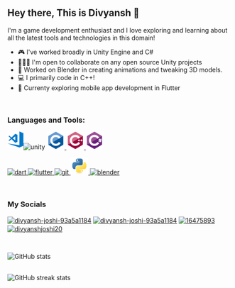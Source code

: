  ## Hey there, This is Divyansh 👋

I'm a game development enthusiast and I love exploring and learning about all the latest tools and technologies in this domain!

- 🎮 I've worked broadly in Unity Engine and C#
- 🧑‍🤝‍🧑 I'm open to collaborate on any open source Unity projects
- 🤖 Worked on Blender in creating animations and tweaking 3D models.
- 💻 I primarily code in C++!
- 📱 Currenty exploring mobile app development in Flutter

<br>

<h3 align="left">Languages and Tools:</h3>

<img align="left" alt="Visual Studio Code" width="36px" src="https://raw.githubusercontent.com/github/explore/80688e429a7d4ef2fca1e82350fe8e3517d3494d/topics/visual-studio-code/visual-studio-code.png" />
<p <a href="https://unity.com/" target="_blank"> <img src="https://www.vectorlogo.zone/logos/unity3d/unity3d-icon.svg" alt="unity" width="40" height="40"/> </a>  <a href="https://www.cprogramming.com/" target="_blank"> <img src="https://raw.githubusercontent.com/devicons/devicon/master/icons/c/c-original.svg" alt="c" width="40" height="40"/> </a> <a href="https://www.w3schools.com/cpp/" target="_blank"> <img src="https://raw.githubusercontent.com/devicons/devicon/master/icons/cplusplus/cplusplus-original.svg" alt="cplusplus" width="40" height="40"/> </a> <a href="https://www.w3schools.com/cs/" target="_blank"> <img src="https://raw.githubusercontent.com/devicons/devicon/master/icons/csharp/csharp-original.svg" alt="csharp" width="40" height="40"/> </a>

<a href="https://dart.dev" target="_blank"> <img src="https://www.vectorlogo.zone/logos/dartlang/dartlang-icon.svg" alt="dart" width="40" height="40"/> </a> <a href="https://flutter.dev" target="_blank"> <img src="https://www.vectorlogo.zone/logos/flutterio/flutterio-icon.svg" alt="flutter" width="40" height="40"/> </a> <a href="https://git-scm.com/" target="_blank"> <img src="https://www.vectorlogo.zone/logos/git-scm/git-scm-icon.svg" alt="git" width="40" height="40"/> </a> <a href="https://www.python.org" target="_blank"> <img src="https://raw.githubusercontent.com/devicons/devicon/master/icons/python/python-original.svg" alt="python" width="40" height="40"/> </a><a href="https://www.blender.org/" target="_blank"> <img src="https://download.blender.org/branding/community/blender_community_badge_white.svg" alt="blender" width="40" height="40"/> </a> </p>


<br>

<h3 align="left">My Socials</h3>

<p align="left">
<a href="https://github.com/archrave" target="blank"><img align="center" src="https://cdn.jsdelivr.net/npm/simple-icons@3.0.1/icons/github.svg" alt="divyansh-joshi-93a5a1184" height="30" width="40" /></a> <a href="https://linkedin.com/in/divyansh-joshi-93a5a1184" target="blank"><img align="center" src="https://raw.githubusercontent.com/rahuldkjain/github-profile-readme-generator/master/src/images/icons/Social/linked-in-alt.svg" alt="divyansh-joshi-93a5a1184" height="30" width="40" /></a>
<a href="https://stackoverflow.com/users/16475893" target="blank"><img align="center" src="https://raw.githubusercontent.com/rahuldkjain/github-profile-readme-generator/master/src/images/icons/Social/stack-overflow.svg" alt="16475893" height="30" width="40" /></a>
<a href="https://www.hackerrank.com/divyanshjoshi20" target="blank"><img align="center" src="https://raw.githubusercontent.com/rahuldkjain/github-profile-readme-generator/master/src/images/icons/Social/hackerrank.svg" alt="divyanshjoshi20" height="30" width="40" /></a>
</p>

<br>

![GitHub stats](https://github-readme-stats.vercel.app/api?username=archrave&show_icons=true&theme=dark)  
<br>

![GitHub streak stats](https://github-readme-streak-stats.herokuapp.com/?user=archrave&theme=dark)  

<!---
### Spotify Playing 🎧:
 
[<img src = "https://novatorem-archrave.vercel.app/api/spotify-playing" alt = "Divyansh's Spotify Playing" width="350" />](https://open.spotify.com/user/6jugxn441mmsedn3b6erhdina)

[![Spotify](novatorem-archrave.vercel.app)](https://open.spotify.com/user/6jugxn441mmsedn3b6erhdina)  ---> 
